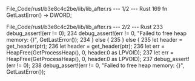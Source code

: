 File_Code/rust/b3e8c4c2be/lib/lib_after.rs --- 1/2 --- Rust
                                                                                                                                                           169         fn GetLastError() -> DWORD;

File_Code/rust/b3e8c4c2be/lib/lib_after.rs --- 2/2 --- Rust
233             debug_assert!(err != 0);                                                                                                                     234             debug_assert!(err != 0, "Failed to free heap memory: {}", GetLastError());
234         } else {                                                                                                                                         235         } else {
235             let header = get_header(ptr);                                                                                                                236             let header = get_header(ptr);
236             let err = HeapFree(GetProcessHeap(), 0, header.0 as LPVOID);                                                                                 237             let err = HeapFree(GetProcessHeap(), 0, header.0 as LPVOID);
237             debug_assert!(err != 0);                                                                                                                     238             debug_assert!(err != 0, "Failed to free heap memory: {}", GetLastError());

